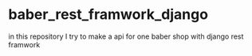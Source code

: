 # baber_rest_framwork_django
in this repository I try to make a api for one baber shop with django rest framwork
